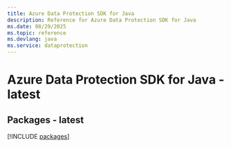 ```yaml
---
title: Azure Data Protection SDK for Java
description: Reference for Azure Data Protection SDK for Java
ms.date: 08/29/2025
ms.topic: reference
ms.devlang: java
ms.service: dataprotection
---
```

# Azure Data Protection SDK for Java - latest
## Packages - latest
[!INCLUDE [packages](data-protection-index.md)]